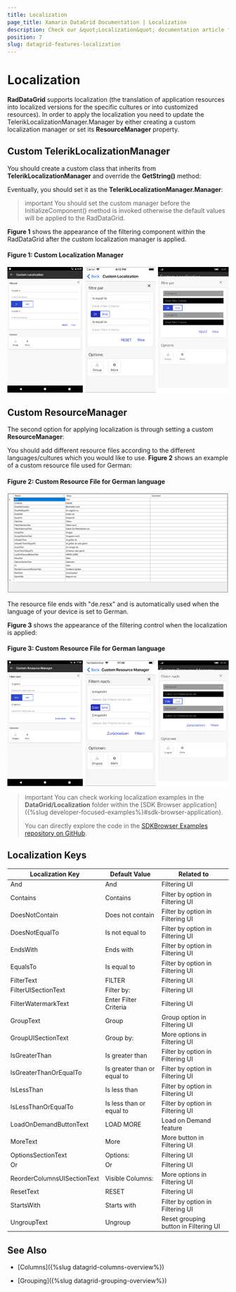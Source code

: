```yaml
---
title: Localization
page_title: Xamarin DataGrid Documentation | Localization
description: Check our &quot;Localization&quot; documentation article for Telerik DataGrid for Xamarin control.
position: 7
slug: datagrid-features-localization
---
```


# Localization #

**RadDataGrid** supports localization (the translation of application resources into localized versions for the specific cultures or into customized resources). In order to apply the localization you need to update the TelerikLocalizationManager.Manager by either creating a custom localization manager or set its **ResourceManager** property.

## Custom TelerikLocalizationManager

You should create a custom class that inherits from **TelerikLocalizationManager** and override the **GetString()** method:

<snippet id='datagrid-custom-localizationmanager-csharp'/>

Eventually, you should set it as the **TelerikLocalizationManager.Manager**:

<snippet id='datagrid-setting-the-custom-manager-csharp'/>

>important You should set the custom manager before the InitializeComponent() method is invoked otherwise the default values will be applied to the RadDataGrid.

**Figure 1** shows the appearance of the filtering component within the RadDataGrid after the custom localization manager is applied.

#### Figure 1: Custom Localization Manager
![custom localization manager](images/datagrid_localization.png)

## Custom ResourceManager

The second option for applying localization is through setting a custom **ResourceManager**:

<snippet id='datagrid-setting-the-custom-resource-manager-csharp'/> 

You should add different resource files according to the different languages/cultures which you would like to use. **Figure 2** shows an example of a custom resource file used for German:

#### Figure 2: Custom Resource File for German language
![custom resource file](images/datagrid_resourcesfile.png)

The resource file ends with "de.resx" and is automatically used when the language of your device is set to German.

**Figure 3** shows the appearance of the filtering control when the localization is applied:

#### Figure 3: Custom Resource File for German language
![custom resource manager](images/datagrid_resourcemanager.png)

>important You can check working localization examples in the **DataGrid/Localization** folder within the [SDK Browser application]({%slug developer-focused-examples%}#sdk-browser-application).
>
>You can directly explore the code in the [SDKBrowser Examples repository on GitHub](https://github.com/telerik/xamarin-forms-sdk/tree/master/XamarinSDK/SDKBrowser/SDKBrowser/Examples/DataGridControl/LocalizationCategory).

## Localization Keys

| Localization Key | Default Value | Related to |
| -----------------| ------------- |----------- |
| And | And | Filtering UI |
| Contains | Contains | Filter by option in Filtering UI |
| DoesNotContain | Does not contain | Filter by option in Filtering UI |
| DoesNotEqualTo | Is not equal to | Filter by option in Filtering UI |
| EndsWith | Ends with | Filter by option in Filtering UI |
| EqualsTo | Is equal to | Filter by option in Filtering UI |
| FilterText | FILTER | Filtering UI |
| FilterUISectionText	| Filter by: | Filtering UI |
| FilterWatermarkText | Enter Filter Criteria | Filtering UI |
| GroupText |	Group | Group option in Filtering UI |
| GroupUISectionText | Group by: | More options in Filtering UI | 
| IsGreaterThan | Is greater than | Filter by option in Filtering UI |
| IsGreaterThanOrEqualTo | Is greater than or equal to | Filter by option in Filtering UI |
| IsLessThan | Is less than | Filter by option in Filtering UI |
| IsLessThanOrEqualTo | Is less than or equal to | Filter by option in Filtering UI |
| LoadOnDemandButtonText | LOAD MORE | Load on Demand feature | 
| MoreText | More | More button in Filtering UI |
| OptionsSectionText | Options: | Filtering UI |
| Or | Or | Filtering UI |
| ReorderColumnsUISectionText | Visible Columns: | More options in Filtering UI
| ResetText | RESET | Filtering UI |
| StartsWith | Starts with | Filter by option in Filtering UI |
| UngroupText | Ungroup | Reset grouping button in Filtering UI |

## See Also

- [Columns]({%slug datagrid-columns-overview%})
* [Grouping]({%slug datagrid-grouping-overview%})
